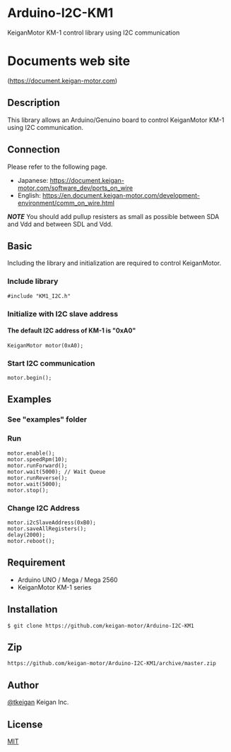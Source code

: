# Arduino-I2C-KM1
KeiganMotor KM-1 control library using I2C communication

# Documents web site
 (https://document.keigan-motor.com)

## Description
This library allows an Arduino/Genuino board to control KeiganMotor KM-1 using I2C communication.

## Connection
Please refer to the following page.
- Japanese: https://document.keigan-motor.com/software_dev/ports_on_wire
- English: https://en.document.keigan-motor.com/development-environment/comm_on_wire.html

***NOTE***
You should add pullup resisters as small as possible between SDA and Vdd and between SDL and Vdd.

## Basic
Including the library and initialization are required to control KeiganMotor.
### Include library
```arduino
#include "KM1_I2C.h"

```
### Initialize with I2C slave address
#### The default I2C address of KM-1 is "0xA0"
```arduino
KeiganMotor motor(0xA0);
```
### Start I2C communication
```arduino
motor.begin();
```

## Examples
### See "examples" folder
### Run
```arduino
motor.enable();
motor.speedRpm(10);
motor.runForward();
motor.wait(5000); // Wait Queue
motor.runReverse();
motor.wait(5000);
motor.stop();
```

### Change I2C Address
```arduino
motor.i2cSlaveAddress(0xB0);
motor.saveAllRegisters();
delay(2000);
motor.reboot();
```

## Requirement

- Arduino UNO / Mega / Mega 2560
- KeiganMotor KM-1 series

## Installation

    $ git clone https://github.com/keigan-motor/Arduino-I2C-KM1

## Zip

    https://github.com/keigan-motor/Arduino-I2C-KM1/archive/master.zip

## Author

[@tkeigan](https://twitter.com/tkeigan)
Keigan Inc.

## License

[MIT](http://b4b4r07.mit-license.org)